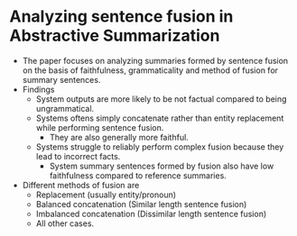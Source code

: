 # Analyzing sentence fusion in Abstractive Summarization
- The paper focuses on analyzing summaries formed by sentence fusion on the basis of faithfulness, grammaticality and method of fusion for summary sentences.
- Findings
    - System outputs are more likely to be not factual compared to being ungrammatical.
    - Systems oftens simply concatenate rather than entity replacement while performing sentence fusion.
        - They are also generally more faithful.
    - Systems struggle to reliably perform complex fusion because they lead to incorrect facts.
        - System summary sentences formed by fusion also have low faithfulness compared to reference summaries.
- Different methods of fusion are 
    - Replacement (usually entity/pronoun)
    - Balanced concatenation (Similar length sentence fusion)
    - Imbalanced concatenation (Dissimilar length sentence fusion)
    - All other cases.
